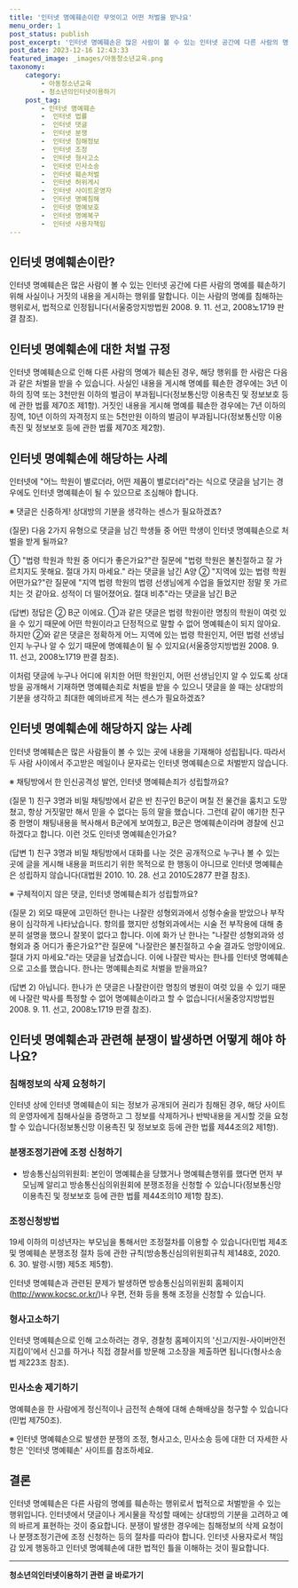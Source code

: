 ```yaml
---
title: '인터넷 명예훼손이란 무엇이고 어떤 처벌을 받나요'
menu_order: 1
post_status: publish
post_excerpt: '인터넷 명예훼손은 많은 사람이 볼 수 있는 인터넷 공간에 다른 사람의 명예를 훼손하기 위해 사실이나 거짓의 내용을 게시하는 행위를 말합니다. 이는 사람의 명예를 침해하는 행위로서, 법적으로 인정됩니다 서울중앙지방법원 2008. 9. 11. 선고, 2008노1719 판결 참조 .'
post_date: 2023-12-16 12:43:33
featured_image: _images/아동청소년교육.png
taxonomy:
    category:
        - 아동청소년교육
        - 청소년의인터넷이용하기
    post_tag:
        - 인터넷 명예훼손
        -  인터넷 법률
        -  인터넷 댓글
        -  인터넷 분쟁
        -  인터넷 침해정보
        -  인터넷 조정
        -  인터넷 형사고소
        -  인터넷 민사소송
        -  인터넷 훼손처벌
        -  인터넷 허위게시
        -  인터넷 사이트운영자
        -  인터넷 명예침해
        -  인터넷 명예보호
        -  인터넷 명예복구
        -  인터넷 사용자책임
---
```



## 인터넷 명예훼손이란?

인터넷 명예훼손은 많은 사람이 볼 수 있는 인터넷 공간에 다른 사람의 명예를 훼손하기 위해 사실이나 거짓의 내용을 게시하는 행위를 말합니다. 이는 사람의 명예를 침해하는 행위로서, 법적으로 인정됩니다(서울중앙지방법원 2008. 9. 11. 선고, 2008노1719 판결 참조).

## 인터넷 명예훼손에 대한 처벌 규정

인터넷 명예훼손으로 인해 다른 사람의 명예가 훼손된 경우, 해당 행위를 한 사람은 다음과 같은 처벌을 받을 수 있습니다. 사실인 내용을 게시해 명예를 훼손한 경우에는 3년 이하의 징역 또는 3천만원 이하의 벌금이 부과됩니다(정보통신망 이용촉진 및 정보보호 등에 관한 법률 제70조 제1항). 거짓인 내용을 게시해 명예를 훼손한 경우에는 7년 이하의 징역, 10년 이하의 자격정지 또는 5천만원 이하의 벌금이 부과됩니다(정보통신망 이용촉진 및 정보보호 등에 관한 법률 제70조 제2항).

## 인터넷 명예훼손에 해당하는 사례

인터넷에 "어느 학원이 별로더라, 어떤 제품이 별로더라"라는 식으로 댓글을 남기는 경우에도 인터넷 명예훼손이 될 수 있으므로 조심해야 합니다.

※ 댓글은 신중하게! 상대방의 기분을 생각하는 센스가 필요하겠죠?

(질문) 다음 2가지 유형으로 댓글을 남긴 학생들 중 어떤 학생이 인터넷 명예훼손으로 처벌을 받게 될까요?

① "법령 학원과 학원 중 어디가 좋은가요?"란 질문에 "법령 학원은 불친절하고 잘 가르치지도 못해요. 절대 가지 마세요." 라는 댓글을 남긴 A양
② "지역에 있는 법령 학원 어떤가요?"란 질문에 "지역 법령 학원의 법령 선생님에게 수업을 들었지만 정말 못 가르치는 것 같아요. 성적이 더 떨어졌어요. 절대 비추"라는 댓글을 남긴 B군

(답변) 정답은 ② B군 이에요. ①과 같은 댓글은 법령 학원이란 명칭의 학원이 여럿 있을 수 있기 때문에 어떤 학원이라고 단정적으로 말할 수 없어 명예훼손이 되지 않아요. 하지만 ②와 같은 댓글은 정확하게 어느 지역에 있는 법령 학원인지, 어떤 법령 선생님인지 누구나 알 수 있기 때문에 명예훼손이 될 수 있지요(서울중앙지방법원 2008. 9. 11. 선고, 2008노1719 판결 참조).

이처럼 댓글에 누구나 어디에 위치한 어떤 학원인지, 어떤 선생님인지 알 수 있도록 상대방을 공개해서 기재하면 명예훼손죄로 처벌을 받을 수 있으니 댓글을 쓸 때는 상대방의 기분을 생각하고 최대한 예의바르게 적는 센스가 필요하겠죠?

## 인터넷 명예훼손에 해당하지 않는 사례

인터넷 명예훼손은 많은 사람들이 볼 수 있는 곳에 내용을 기재해야 성립됩니다. 따라서 두 사람 사이에서 주고받은 메일이나 문자로는 인터넷 명예훼손으로 처벌받지 않습니다.

※ 채팅방에서 한 인신공격성 발언, 인터넷 명예훼손죄가 성립할까요?

(질문 1) 친구 3명과 비밀 채팅방에서 같은 반 친구인 B군이 며칠 전 물건을 훔치고 도망쳤고, 항상 거짓말만 해서 믿을 수 없다는 등의 말을 했습니다. 그런데 같이 얘기한 친구 중 한명이 채팅내용을 복사해서 B군에게 보여줬고, B군은 명예훼손이라며 경찰에 신고하겠다고 합니다. 이런 것도 인터넷 명예훼손인가요?

(답변 1) 친구 3명과 비밀 채팅방에서 대화를 나눈 것은 공개적으로 누구나 볼 수 있는 곳에 글을 게시해 내용을 퍼뜨리기 위한 목적으로 한 행동이 아니므로 인터넷 명예훼손은 성립하지 않습니다(대법원 2010. 10. 28. 선고 2010도2877 판결 참조).

※ 구체적이지 않은 댓글, 인터넷 명예훼손죄가 성립할까요?

(질문 2) 외모 때문에 고민하던 한나는 나잘란 성형외과에서 성형수술을 받았으나 부작용이 심각하게 나타났습니다. 항의를 했지만 성형외과에서는 시술 전 부작용에 대해 충분히 설명을 했으니 잘못이 없다고 합니다. 이에 화가 난 한나는 "나잘란 성형외과와 성형외과 중 어디가 좋은가요?"란 질문에 "나잘란은 불친절하고 수술 결과도 엉망이에요. 절대 가지 마세요."라는 댓글을 남겼습니다. 이에 나잘란 박사는 한나를 인터넷 명예훼손으로 고소를 했습니다. 한나는 명예훼손죄로 처벌을 받을까요?

(답변 2) 아닙니다. 한나가 쓴 댓글은 나잘란이란 명칭의 병원이 여럿 있을 수 있기 때문에 나잘란 박사를 특정할 수 없어 명예훼손이라고 할 수 없습니다(서울중앙지방법원 2008. 9. 11. 선고, 2008노1719 판결 참조).

## 인터넷 명예훼손과 관련해 분쟁이 발생하면 어떻게 해야 하나요?

### 침해정보의 삭제 요청하기

인터넷 상에 인터넷 명예훼손이 되는 정보가 공개되어 권리가 침해된 경우, 해당 사이트의 운영자에게 침해사실을 증명하고 그 정보를 삭제하거나 반박내용을 게시할 것을 요청할 수 있습니다(정보통신망 이용촉진 및 정보보호 등에 관한 법률 제44조의2 제1항).

### 분쟁조정기관에 조정 신청하기

- 방송통신심의위원회: 본인이 명예훼손을 당했거나 명예훼손행위를 했다면 먼저 부모님께 알리고 방송통신심의위원회에 분쟁조정을 신청할 수 있습니다(정보통신망 이용촉진 및 정보보호 등에 관한 법률 제44조의10 제1항 참조).

### 조정신청방법

19세 이하의 미성년자는 부모님을 통해서만 조정절차를 이용할 수 있습니다(민법 제4조 및 명예훼손 분쟁조정 절차 등에 관한 규칙(방송통신심의위원회규칙 제148호, 2020. 6. 30. 발령·시행) 제5조 제5항).

인터넷 명예훼손과 관련된 문제가 발생하면 방송통신심의위원회 홈페이지(http://www.kocsc.or.kr/)나 우편, 전화 등을 통해 조정을 신청할 수 있습니다.

### 형사고소하기

인터넷 명예훼손으로 인해 고소하려는 경우, 경찰청 홈페이지의 '신고/지원-사이버안전지킴이'에서 신고를 하거나 직접 경찰서를 방문해 고소장을 제출하면 됩니다(형사소송법 제223조 참조).

### 민사소송 제기하기

명예훼손을 한 사람에게 정신적이나 금전적 손해에 대해 손해배상을 청구할 수 있습니다(민법 제750조).

※ 인터넷 명예훼손으로 발생한 분쟁의 조정, 형사고소, 민사소송 등에 대한 더 자세한 사항은 '인터넷 명예훼손' 사이트를 참조하세요.

## 결론

인터넷 명예훼손은 다른 사람의 명예를 훼손하는 행위로서 법적으로 처벌받을 수 있는 행위입니다. 인터넷에서 댓글이나 게시물을 작성할 때에는 상대방의 기분을 고려하고 예의 바르게 표현하는 것이 중요합니다. 분쟁이 발생한 경우에는 침해정보의 삭제 요청이나 분쟁조정기관에 조정 신청하는 등의 절차를 따라야 합니다. 인터넷 사용자로서 책임감 있게 행동하고 인터넷 명예훼손에 대한 법적인 틀을 이해하는 것이 필요합니다.
<!-- wp:separator -->
<hr class="wp-block-separator has-alpha-channel-opacity"/>
<!-- /wp:separator -->

<!-- wp:group {"backgroundColor":"base","layout":{"type":"constrained"}} -->
<div class="wp-block-group has-base-background-color has-background"><!-- wp:paragraph {"align":"center","fontSize":"medium"} -->
<p class="has-text-align-center has-large-font-size"><strong>청소년의인터넷이용하기 관련 글 바로가기</strong></p>
<!-- /wp:paragraph -->


<!-- wp:latest-posts
{"categories":[{"id":34663,"count":19,"description":"","link":"https://uknowlaw.com/category/%ec%b2%ad%ec%86%8c%eb%85%84%ec%9d%98%ec%9d%b8%ed%84%b0%eb%84%b7%ec%9d%b4%ec%9a%a9%ed%95%98%ea%b8%b0/","name":"청소년의인터넷이용하기","slug":"청소년의인터넷이용하기","taxonomy":"category","parent":0,"meta":[],"_links":{"self":[{"href":"https://uknowlaw.com/wp-json/wp/v2/categories/34663"}],"collection":[{"href":"https://uknowlaw.com/wp-json/wp/v2/categories"}],"about":[{"href":"https://uknowlaw.com/wp-json/wp/v2/taxonomies/category"}],"wp:post_type":[{"href":"https://uknowlaw.com/wp-json/wp/v2/posts?categories=34663"}],"curies":[{"name":"wp","href":"https://api.w.org/{rel}","templated":true}]}}],"postsToShow":100,"excerptLength":28,"postLayout":"grid","columns":2,"featuredImageAlign":"left","featuredImageSizeSlug":"large","fontSize":"small"} /--></div>
<!-- /wp:group -->